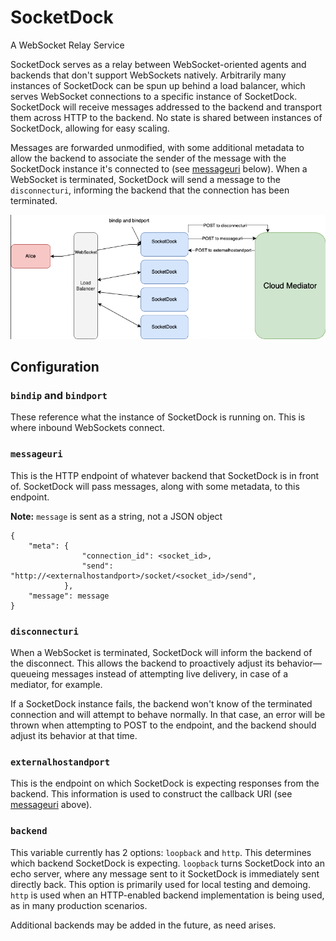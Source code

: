 # SocketDock

A WebSocket Relay Service

SocketDock serves as a relay between WebSocket-oriented agents and backends that don't support WebSockets natively. Arbitrarily many instances of SocketDock can be spun up behind a load balancer, which serves WebSocket connections to a specific instance of SocketDock. SocketDock will receive messages addressed to the backend and transport them across HTTP to the backend. No state is shared between instances of SocketDock, allowing for easy scaling. 

Messages are forwarded unmodified, with some additional metadata to allow the backend to associate the sender of the message with the SocketDock instance it's connected to (see [messageuri](#messageuri) below). When a WebSocket is terminated, SocketDock will send a message to the `disconnecturi`, informing the backend that the connection has been terminated.

![SocketDock](graphics/SocketDock.png)

## Configuration
### `bindip` and `bindport`
These reference what the instance of SocketDock is running on. This is where inbound WebSockets connect.

### `messageuri`
This is the HTTP endpoint of whatever backend that SocketDock is in front of. SocketDock will pass messages, along with some metadata, to this endpoint.

**Note:** `message` is sent as a string, not a JSON object

```
{
    "meta": {
                "connection_id": <socket_id>,
                "send": "http://<externalhostandport>/socket/<socket_id>/send",
            }, 
    "message": message
}
```
### `disconnecturi`
When a WebSocket is terminated, SocketDock will inform the backend of the disconnect. This allows the backend to proactively adjust its behavior—queueing messages instead of attempting live delivery, in case of a mediator, for example.

If a SocketDock instance fails, the backend won't know of the terminated connection and will attempt to behave normally. In that case, an error will be thrown when attempting to POST to the endpoint, and the backend should adjust its behavior at that time. 

### `externalhostandport`
This is the endpoint on which SocketDock is expecting responses from the backend. This information is used to construct the callback URI (see [messageuri](#messageuri) above). 

### `backend`
This variable currently has 2 options: `loopback` and `http`. This determines which backend SocketDock is expecting. `loopback` turns SocketDock into an echo server, where any message sent to it SocketDock is immediately sent directly back. This option is primarily used for local testing and demoing. `http` is used when an HTTP-enabled backend implementation is being used, as in many production scenarios.

Additional backends may be added in the future, as need arises. 